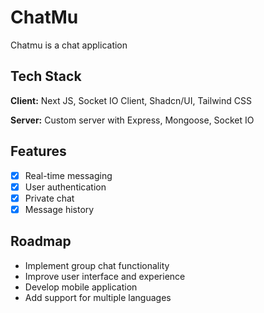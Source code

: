 # ChatMu

Chatmu is a chat application

## Tech Stack

**Client:** Next JS, Socket IO Client, Shadcn/UI, Tailwind CSS

**Server:** Custom server with Express, Mongoose, Socket IO

## Features

- [x] Real-time messaging
- [x] User authentication
- [x] Private chat
- [x] Message history

## Roadmap

- Implement group chat functionality
- Improve user interface and experience
- Develop mobile application
- Add support for multiple languages
